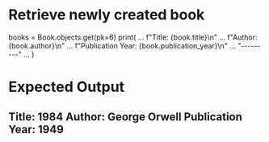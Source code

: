 # Retrieve newly created book
books = Book.objects.get(pk=6)
 print(
...   f"Title: {book.title}\n"
...   f"Author: {book.author}\n"
...   f"Publication Year: {book.publication_year}\n"
...   "---------"
... )
# Expected Output
Title: 1984
Author: George Orwell
Publication Year: 1949
-----------
